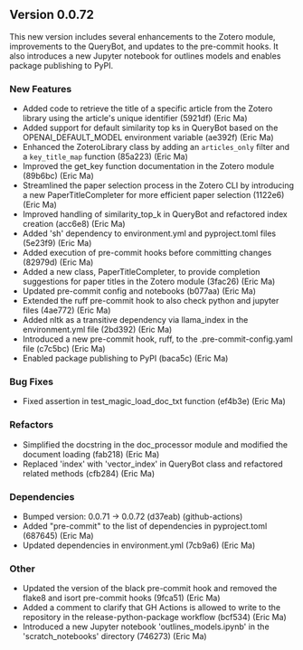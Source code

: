 ## Version 0.0.72

This new version includes several enhancements to the Zotero module, improvements to the QueryBot, and updates to the pre-commit hooks. It also introduces a new Jupyter notebook for outlines models and enables package publishing to PyPI.

### New Features

- Added code to retrieve the title of a specific article from the Zotero library using the article's unique identifier (5921df) (Eric Ma)
- Added support for default similarity top ks in QueryBot based on the OPENAI_DEFAULT_MODEL environment variable (ae392f) (Eric Ma)
- Enhanced the ZoteroLibrary class by adding an `articles_only` filter and a `key_title_map` function (85a223) (Eric Ma)
- Improved the get_key function documentation in the Zotero module (89b6bc) (Eric Ma)
- Streamlined the paper selection process in the Zotero CLI by introducing a new PaperTitleCompleter for more efficient paper selection (1122e6) (Eric Ma)
- Improved handling of similarity_top_k in QueryBot and refactored index creation (acc6e8) (Eric Ma)
- Added 'sh' dependency to environment.yml and pyproject.toml files (5e23f9) (Eric Ma)
- Added execution of pre-commit hooks before committing changes (82979d) (Eric Ma)
- Added a new class, PaperTitleCompleter, to provide completion suggestions for paper titles in the Zotero module (3fac26) (Eric Ma)
- Updated pre-commit config and notebooks (b077aa) (Eric Ma)
- Extended the ruff pre-commit hook to also check python and jupyter files (4ae772) (Eric Ma)
- Added nltk as a transitive dependency via llama_index in the environment.yml file (2bd392) (Eric Ma)
- Introduced a new pre-commit hook, ruff, to the .pre-commit-config.yaml file (c7c5bc) (Eric Ma)
- Enabled package publishing to PyPI (baca5c) (Eric Ma)

### Bug Fixes

- Fixed assertion in test_magic_load_doc_txt function (ef4b3e) (Eric Ma)

### Refactors

- Simplified the docstring in the doc_processor module and modified the document loading (fab218) (Eric Ma)
- Replaced 'index' with 'vector_index' in QueryBot class and refactored related methods (cfb284) (Eric Ma)

### Dependencies

- Bumped version: 0.0.71 → 0.0.72 (d37eab) (github-actions)
- Added "pre-commit" to the list of dependencies in pyproject.toml (687645) (Eric Ma)
- Updated dependencies in environment.yml (7cb9a6) (Eric Ma)

### Other

- Updated the version of the black pre-commit hook and removed the flake8 and isort pre-commit hooks (9fca51) (Eric Ma)
- Added a comment to clarify that GH Actions is allowed to write to the repository in the release-python-package workflow (bcf534) (Eric Ma)
- Introduced a new Jupyter notebook 'outlines_models.ipynb' in the 'scratch_notebooks' directory (746273) (Eric Ma)
